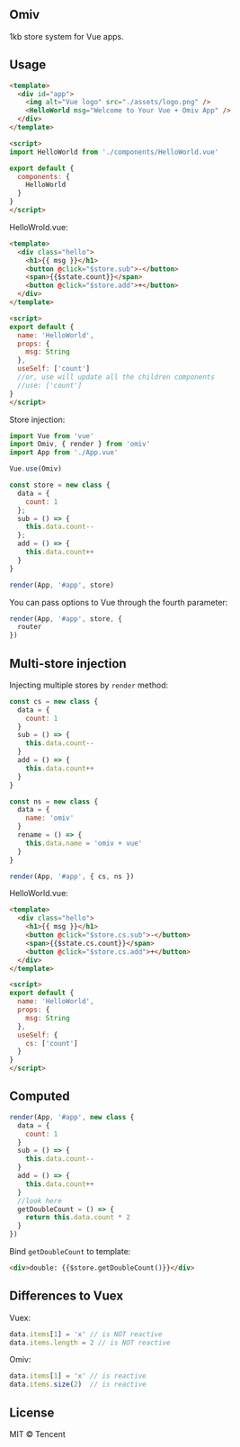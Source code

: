 ## Omiv

1kb store system for Vue apps.

## Usage 

```html
<template>
  <div id="app">
    <img alt="Vue logo" src="./assets/logo.png" />
    <HelloWorld msg="Welcome to Your Vue + Omiv App" />
  </div>
</template>

<script>
import HelloWorld from './components/HelloWorld.vue'

export default {
  components: {
    HelloWorld
  }
}
</script>
```

HelloWrold.vue:

```html
<template>
  <div class="hello">
    <h1>{{ msg }}</h1>
    <button @click="$store.sub">-</button>
    <span>{{$state.count}}</span>
    <button @click="$store.add">+</button>
  </div>
</template>

<script>
export default {
  name: 'HelloWorld',
  props: {
    msg: String
  },
  useSelf: ['count']
  //or, use will update all the children components 
  //use: ['count']
}
</script>
```

Store injection:

```jsx
import Vue from 'vue'
import Omiv, { render } from 'omiv'
import App from './App.vue'

Vue.use(Omiv)

const store = new class {
  data = {
    count: 1
  };
  sub = () => {
    this.data.count--
  };
  add = () => {
    this.data.count++
  }
}

render(App, '#app', store)
```

You can pass options to Vue through the fourth parameter:

```js
render(App, '#app', store, {
  router
})
```

## Multi-store injection

Injecting multiple stores by `render` method:

```jsx
const cs = new class {
  data = {
    count: 1
  }
  sub = () => {
    this.data.count--
  }
  add = () => {
    this.data.count++
  }
}

const ns = new class {
  data = {
    name: 'omiv'
  }
  rename = () => {
    this.data.name = 'omiv + vue'
  }
}

render(App, '#app', { cs, ns })
```


HelloWorld.vue:

```html
<template>
  <div class="hello">
    <h1>{{ msg }}</h1>
    <button @click="$store.cs.sub">-</button>
    <span>{{$state.cs.count}}</span>
    <button @click="$store.cs.add">+</button>
  </div>
</template>

<script>
export default {
  name: 'HelloWorld',
  props: {
    msg: String
  },
  useSelf: {
    cs: ['count']
  }
}
</script>
```

## Computed

```js
render(App, '#app', new class {
  data = {
    count: 1
  }
  sub = () => {
    this.data.count--
  }
  add = () => {
    this.data.count++
  }
  //look here
  getDoubleCount = () => {
    return this.data.count * 2
  }
})
```

Bind `getDoubleCount` to template:

```html
<div>double: {{$store.getDoubleCount()}}</div>
```

## Differences to Vuex

Vuex:

```js
data.items[1] = 'x' // is NOT reactive
data.items.length = 2 // is NOT reactive
```

Omiv:

```js
data.items[1] = 'x' // is reactive
data.items.size(2)  // is reactive
```


## License

MIT © Tencent
